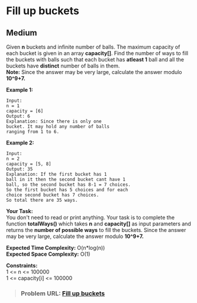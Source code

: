 # **Fill up buckets**

## **Medium**

Given **n** buckets and infinite number of balls. The maximum capacity of each bucket is given in an array **capacity\[\]**. Find the number of ways to fill the buckets with balls such that each bucket has **atleast 1** ball and all the buckets have **distinct** number of balls in them.  
**Note:** Since the answer may be very large, calculate the answer modulo **10^9+7.**

**Example 1:**

```
Input:
n = 1
capacity = [6]
Output: 6
Explanation: Since there is only one
bucket. It may hold any number of balls
ranging from 1 to 6.

```

**Example 2:**

```
Input:
n = 2
capacity = [5, 8]
Output: 35
Explanation: If the first bucket has 1
ball in it then the second bucket cant have 1
ball, so the second bucket has 8-1 = 7 choices.
So the first bucket has 5 choices and for each
choice second bucket has 7 choices.
So total there are 35 ways.

```

**Your Task:**  
You don't need to read or print anything. Your task is to complete the function **totalWays()** which takes **n** and **capacity\[\]** as input parameters and returns the **number of possible ways** to fill the buckets. Since the answer may be very large, calculate the answer modulo **10^9+7.**

**Expected Time Complexity:** O(n\*log(n))  
**Expected Space Complexity:** O(1)

**Constraints:**  
1 &lt;= n &lt;= 100000  
1 &lt;= capacity\[i\] &lt;= 100000

> ### **Problem URL: [Fill up buckets](https://practice.geeksforgeeks.org/problems/fill-up-buckets3500/1)**
